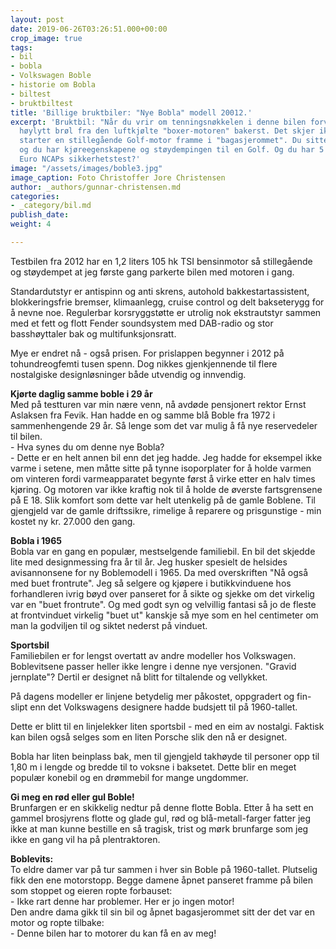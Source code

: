 ```yaml
---
layout: post
date: 2019-06-26T03:26:51.000+00:00
crop_image: true
tags:
- bil
- bobla
- Volkswagen Boble
- historie om Bobla
- biltest
- bruktbiltest
title: 'Billige bruktbiler: "Nye Bobla" modell 20012.'
excerpt: 'Bruktbil: "Når du vrir om tenningsnøkkelen i denne bilen forventer du en
  høylytt brøl fra den luftkjølte "boxer-motoren" bakerst. Det skjer ikke. I stedet
  starter en stillegående Golf-motor framme i "bagasjerommet". Du sitter nå behageligere
  og du har kjøreegenskapene og støydempingen til en Golf. Og du har 5 stjerner i
  Euro NCAPs sikkerhetstest?'
image: "/assets/images/boble3.jpg"
image_caption: Foto Christoffer Jore Christensen
author: _authors/gunnar-christensen.md
categories:
- _category/bil.md
publish_date: 
weight: 4

---
```

Testbilen fra 2012 har en 1,2 liters 105 hk TSI bensinmotor så stillegående og støydempet at jeg første gang parkerte bilen med motoren i gang.

Standardutstyr er antispinn og anti skrens, autohold bakkestartassistent, blokkeringsfrie bremser, klimaanlegg, cruise control og delt bakseterygg for å nevne noe. Regulerbar korsryggstøtte er utrolig nok ekstrautstyr sammen med et fett og flott Fender soundsystem med DAB-radio og stor basshøyttaler bak og multifunksjonsratt.

Mye er endret nå - også prisen. For prislappen begynner i 2012 på tohundreogfemti tusen spenn. Dog nikkes gjenkjennende til flere nostalgiske designløsninger både utvendig og innvendig.

**Kjørte daglig samme boble i 29 år**  
Med på testturen var min nære venn, nå avdøde pensjonert rektor Ernst Aslaksen fra Fevik. Han hadde en og samme blå Boble fra 1972 i sammenhengende 29 år. Så lenge som det var mulig å få nye reservedeler til bilen.  
\- Hva synes du om denne nye Bobla?  
\- Dette er en helt annen bil enn det jeg hadde. Jeg hadde for eksempel ikke varme i setene, men måtte sitte på tynne isoporplater for å holde varmen om vinteren fordi varmeapparatet begynte først å virke etter en halv times kjøring. Og motoren var ikke kraftig nok til å holde de øverste fartsgrensene på E 18. Slik komfort som dette var helt utenkelig på de gamle Boblene. Til gjengjeld var de gamle driftssikre, rimelige å reparere og prisgunstige - min kostet ny kr. 27.000 den gang.

**Bobla i 1965**  
Bobla var en gang en populær, mestselgende familiebil. En bil det skjedde lite med designmessing fra år til år. Jeg husker spesielt de helsides avisannonsene for ny Boblemodell i 1965. Da med overskriften "Nå også med buet frontrute". Jeg så selgere og kjøpere i butikkvinduene hos forhandleren ivrig bøyd over panseret for å sikte og sjekke om det virkelig var en "buet frontrute". Og med godt syn og velvillig fantasi så jo de fleste at frontvinduet virkelig "buet ut" kanskje så mye som en hel centimeter om man la godviljen til og siktet nederst på vinduet.

**Sportsbil**  
Familiebilen er for lengst overtatt av andre modeller hos Volkswagen. Boblevitsene passer heller ikke lengre i denne nye versjonen. "Gravid jernplate"? Dertil er designet nå blitt for tiltalende og vellykket.

På dagens modeller er linjene betydelig mer påkostet, oppgradert og fin-slipt enn det Volkswagens designere hadde budsjett til på 1960-tallet.

Dette er blitt til en linjelekker liten sportsbil - med en eim av nostalgi. Faktisk kan bilen også selges som en liten Porsche slik den nå er designet.

Bobla har liten beinplass bak, men til gjengjeld takhøyde til personer opp til 1,80 m i lengde og bredde til to voksne i baksetet. Dette blir en meget populær konebil og en drømmebil for mange ungdommer.

**Gi meg en rød eller gul Boble!**  
Brunfargen er en skikkelig nedtur på denne flotte Bobla. Etter å ha sett en gammel brosjyrens flotte og glade gul, rød og blå-metall-farger fatter jeg ikke at man kunne bestille en så tragisk, trist og mørk brunfarge som jeg ikke en gang vil ha på plentraktoren.

**Boblevits:**  
To eldre damer var på tur sammen i hver sin Boble på 1960-tallet. Plutselig fikk den ene motorstopp. Begge damene åpnet panseret framme på bilen som stoppet og eieren ropte forbauset:  
\- Ikke rart denne har problemer. Her er jo ingen motor!  
Den andre dama gikk til sin bil og åpnet bagasjerommet sitt der det var en motor og ropte tilbake:  
\- Denne bilen har to motorer du kan få en av meg!
